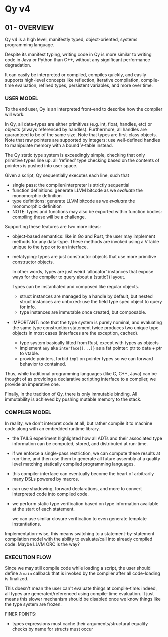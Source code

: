 # Qy v4

## 01 - OVERVIEW

Qy v4 is a high level, manifestly typed, object-oriented, systems programming language.

Despite its manifest typing, writing code in Qy is more similar to writing code in Java or Python than C++, without any significant performance degradation.

It can easily be interpreted or compiled, compiles quickly, and easily supports high-level concepts like reflection, iterative compilation, compile-time evaluation, refined types, persistent variables, and more over time.

### USER MODEL

To the end user, Qy is an interpreted front-end to describe how the compiler will work.

In Qy, all data-types are either primitives (e.g. int, float, handles, etc) or objects (always referenced by handles). 
Furthermore, all handles are guaranteed to be of the same size.
Note that types are first-class objects.
Note that raw pointers are supported by integers: use well-defined handles to manipulate memory with a bound V-table instead.

The Qy static type system is exceedingly simple, checking that only primitive types line up:
all 'refined' type checking based on the contents of pointers is pushed into user space.

Given a script, Qy sequentially executes each line, such that
-   single pass: the compiler/interpreter is strictly sequential
-   function definitions: generate LLVM bitcode as we _evaluate_ the monomorphic definition
-   type definitions: generate LLVM bitcode as we _evaluate_ the monomorphic definition
-   NOTE: types and functions may also be exported within function bodies: compiling these will be a challenge.

Supporting these features are two more ideas:
-   object-based semantics: like in Go and Rust, the user may implement methods for any data-type. These methods are invoked using a VTable unique to the type or to an interface.

-   metatyping: types are just constructor objects that use more primitive constructor objects.

    In other words, types are just weird 'allocator' instances that expose ways for the compiler to query about a (static?) layout.

    Types can be instantiated and composed like regular objects.
    -   struct instances are managed by a handle by default, but nested struct instances are unboxed: use the field type spec object to query for info.
    -   type instances are immutable once created, but composable.

-   IMPORTANT: note that the type system is purely nominal, and evaluating the same type construction statement twice produces two unique type objects in most cases (interfaces are the exception, cached).
    -   type system basically lifted from Rust, except with types as objects
    -   implement `any` aka `interface{[...]}` as a fat pointer: ptr to data + ptr to vtable.
    -   provide pointers, forbid `impl` on pointer types so we can forward behavior to contained.

Thus, while traditional programming languages (like C, C++, Java) can be thought of as providing
a declarative scripting interface to a compiler, we provide an imperative one.

Finally, in the tradition of Qy, there is only immutable binding. All immutability is achieved by pushing mutable memory to the stack.

### COMPILER MODEL

In reality, we don't interpret code at all, but rather compile it to machine code along with an embedded runtime library.
-   the TAILS experiment highlighted how all ADTs and their associated type information can be computed, stored, and distributed at run-time.
-   if we enforce a single-pass restriction, we can compute these results at run-time, and then use them to generate all future assembly at a quality level matching statically compiled programming languages.
-   this compiler interface can eventually become the heart of arbitrarily many DSLs powered by macros.
-   can use shadowing, forward declarations, and more to convert interpreted code into compiled code.
-   we perform static type verification based on type information available at the start of each statement.

    we can use similar closure verification to even generate template instantiations.

Implementation-wise, this means switching to a statement-by-statement compilation model with the ability to evaluate/call into already compiled code. Maybe LLVM ORC is the way?

### EXECUTION FLOW

Since we may still compile code while loading a script, the user should define a `main` callback that is invoked by the compiler after all code-loading is finalized.

This doesn't mean the user can't evaluate things at compile-time: indeed, all types are generated/referenced using compile-time evaluation. It just means this slower mechanism should be disabled once we know things like the type system are frozen.

FINER POINTS:
-   types expressions must cache their arguments/structural equality checks by name for structs must occur
